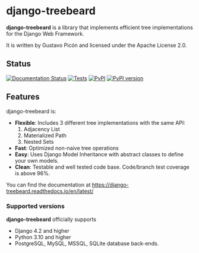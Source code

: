 # django-treebeard

**django-treebeard** is a library that implements efficient tree implementations for the Django Web Framework.

It is written by Gustavo Picón and licensed under the Apache License
2.0.

## Status

[![Documentation Status](https://readthedocs.org/projects/django-treebeard/badge/?version=latest)](https://django-treebeard.readthedocs.io/en/latest/?badge=latest)
[![Tests](https://github.com/django-treebeard/django-treebeard/actions/workflows/test.yml/badge.svg)]()
[![PyPI](https://img.shields.io/pypi/pyversions/django-treebeard.svg)]()
[![PyPI version](https://img.shields.io/pypi/v/django-treebeard.svg)](https://pypi.org/project/django-treebeard/)


## Features

django-treebeard is:

-   **Flexible**: Includes 3 different tree implementations with the
    same API:
    1.  Adjacency List
    2.  Materialized Path
    3.  Nested Sets
-   **Fast**: Optimized non-naive tree operations
-   **Easy**: Uses Django Model Inheritance with abstract classes to
    define your own models.
-   **Clean**: Testable and well tested code base. Code/branch test
    coverage is above 96%.

You can find the documentation at <https://django-treebeard.readthedocs.io/en/latest/>

### Supported versions

**django-treebeard** officially supports

-   Django 4.2 and higher
-   Python 3.10 and higher
-   PostgreSQL, MySQL, MSSQL, SQLite database back-ends.
